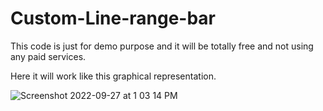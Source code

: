 # Custom-Line-range-bar


This code is just for demo purpose and it will be totally free and not using any paid services.

Here it will work like this graphical representation.



![Screenshot 2022-09-27 at 1 03 14 PM](https://user-images.githubusercontent.com/19224285/192464566-fedf6482-85f7-4c7c-a182-57faf65db22c.png)

